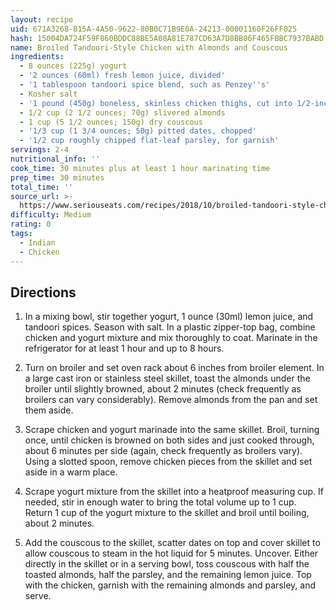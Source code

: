 ```yaml
---
layout: recipe
uid: 671A3268-815A-4A50-9622-80B0C71B9E0A-24213-00001160F26FF025
hash: 15004DA724F59F860BDDC88BE5A08A81E787CD63A7D8BB06F465FBBC7937BABD
name: Broiled Tandoori-Style Chicken with Almonds and Couscous
ingredients:
  - 8 ounces (225g) yogurt
  - '2 ounces (60ml) fresh lemon juice, divided'
  - '1 tablespoon tandoori spice blend, such as Penzey''s'
  - Kosher salt
  - '1 pound (450g) boneless, skinless chicken thighs, cut into 1/2-inch pieces'
  - 1/2 cup (2 1/2 ounces; 70g) slivered almonds
  - 1 cup (5 1/2 ounces; 150g) dry couscous
  - '1/3 cup (1 3/4 ounces; 50g) pitted dates, chopped'
  - '1/2 cup roughly chipped flat-leaf parsley, for garnish'
servings: 2-4
nutritional_info: ''
cook_time: 30 minutes plus at least 1 hour marinating time
prep_time: 30 minutes
total_time: ''
source_url: >-
  https://www.seriouseats.com/recipes/2018/10/broiled-tandoori-style-chicken-with-almonds-and-couscous.html?utm_campaign=later-linkinbio-seriouseats&utm_content=later-4767748&utm_medium=social&utm_source=instagram
difficulty: Medium
rating: 0
tags:
  - Indian
  - Chicken
---
```


## Directions

1. In a mixing bowl, stir together yogurt, 1 ounce (30ml) lemon juice, and tandoori spices. Season with salt. In a plastic zipper-top bag, combine chicken and yogurt mixture and mix thoroughly to coat. Marinate in the refrigerator for at least 1 hour and up to 8 hours.

2. Turn on broiler and set oven rack about 6 inches from broiler element. In a large cast iron or stainless steel skillet, toast the almonds under the broiler until slightly browned, about 2 minutes (check frequently as broilers can vary considerably). Remove almonds from the pan and set them aside.

3. Scrape chicken and yogurt marinade into the same skillet. Broil, turning once, until chicken is browned on both sides and just cooked through, about 6 minutes per side (again, check frequently as broilers vary). Using a slotted spoon, remove chicken pieces from the skillet and set aside in a warm place.

4. Scrape yogurt mixture from the skillet into a heatproof measuring cup. If needed, stir in enough water to bring the total volume up to 1 cup. Return 1 cup of the yogurt mixture to the skillet and broil until boiling, about 2 minutes.

5. Add the couscous to the skillet, scatter dates on top and cover skillet to allow couscous to steam in the hot liquid for 5 minutes. Uncover. Either directly in the skillet or in a serving bowl, toss couscous with half the toasted almonds, half the parsley, and the remaining lemon juice. Top with the chicken, garnish with the remaining almonds and parsley, and serve.
